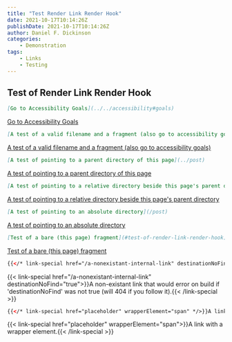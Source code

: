 ```yaml
---
title: "Test Render Link Render Hook"
date: 2021-10-17T10:14:26Z
publishDate: 2021-10-17T10:14:26Z
author: Daniel F. Dickinson
categories:
    - Demonstration
tags:
    - Links
    - Testing
---
```


## Test of Render Link Render Hook

<!--more-->

```markdown
[Go to Accessibility Goals](../../accessibility#goals)
```

[Go to Accessibility Goals](../../accessibility#goals)

```markdown
[A test of a valid filename and a fragment (also go to accessibility goals)](../../accessibility.md#goals)
```

[A test of a valid filename and a fragment (also go to accessibility goals)](../../accessibility.md#goals)

```markdown
[A test of pointing to a parent directory of this page](../post)
```

[A test of pointing to a parent directory of this page](../post)

```markdown
[A test of pointing to a relative directory beside this page's parent directory](../../docs)
```

[A test of pointing to a relative directory beside this page's parent directory](../../docs)

```markdown
[A test of pointing to an absolute directory](/post)
```

[A test of pointing to an absolute directory](/post)

```markdown
[Test of a bare (this page) fragment](#test-of-render-link-render-hook)
```

[Test of a bare (this page) fragment](#test-of-render-link-render-hook)

```html
{{</* link-special href="/a-nonexistant-internal-link" destinationNoFind="true" */>}}A non-existant link that would error on build if 'destinationNoFind' was not true (will 404 if you follow it).{{\< /link-special >}}
```

{{< link-special href="/a-nonexistant-internal-link" destinationNoFind="true">}}A non-existant link that would error on build if 'destinationNoFind' was not true (will 404 if you follow it).{{< /link-special >}}

```html
{{</* link-special href="placeholder" wrapperElement="span" */>}}A link with a wrapper element.{{</* /link-special */>}}
```

{{< link-special href="placeholder" wrapperElement="span">}}A link with a wrapper element.{{< /link-special >}}
